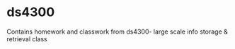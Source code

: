 # ds4300
Contains homework and classwork from ds4300- large scale info storage &amp; retrieval class
